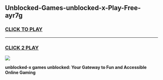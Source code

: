 
## Unblocked-Games-unblocked-x-Play-Free-ayr7g
<h3>
<a href="https://premium76.site?title=unblocked-x&ref=20M">CLICK TO PLAY</a></h3>
<hr>

<h3>
<a href="https://premium76.site?title=unblocked-x&ref=20M">CLICK 2 PLAY</a>
  
</h3>

<a href="https://premium76.site?title=unblocked-x&ref=19M"><img src="https://clearcache.store/games.png"></a>


**unblocked-x games unblocked: Your Gateway to Fun and Accessible Online Gaming**
